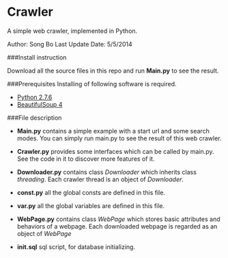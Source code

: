 Crawler
=======

A simple web crawler, implemented in Python.

Author: Song Bo
Last Update Date: 5/5/2014

###Install instruction

Download all the source files in this repo and run **Main.py** to see the result.


###Prerequisites
Installing of following software is required.
- [Python 2.7.6](https://www.python.org/ftp/python/2.7.6/python-2.7.6.msi)
- [BeautifulSoup 4](http://www.crummy.com/software/BeautifulSoup/#Download)

###File description
- **Main.py** contains a simple example with a start url and some search modes. You can simply run main.py to see the result of this web crawler.

- **Crawler.py** provides some interfaces which can be called by main.py. See the code in it to discover more features of it.

- **Downloader.py** contains class *Downloader* which inherits class *threading*. Each crawler thread is an object of *Downloader*.
- **const.py** all the global consts are defined in this file.
- **var.py** all the global variables are defined in this file.
- **WebPage.py** contains class *WebPage* which stores basic attributes and behaviors of a webpage. Each downloaded webpage is regarded as an object of *WebPage*
- **init.sql** sql script, for database initializing.  
